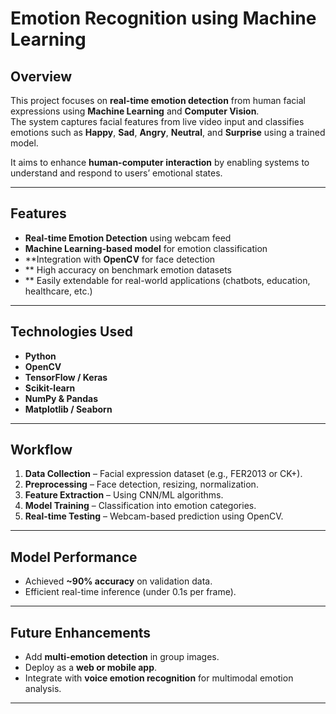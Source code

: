 # Emotion Recognition using Machine Learning

##  Overview  
This project focuses on **real-time emotion detection** from human facial expressions using **Machine Learning** and **Computer Vision**.  
The system captures facial features from live video input and classifies emotions such as **Happy**, **Sad**, **Angry**, **Neutral**, and **Surprise** using a trained model.  

It aims to enhance **human-computer interaction** by enabling systems to understand and respond to users’ emotional states.

---

##  Features
-  **Real-time Emotion Detection** using webcam feed  
-  **Machine Learning-based model** for emotion classification  
-  **Integration with **OpenCV** for face detection  
- ** High accuracy on benchmark emotion datasets  
- ** Easily extendable for real-world applications (chatbots, education, healthcare, etc.)

---

##  Technologies Used
- **Python**  
- **OpenCV**  
- **TensorFlow / Keras**  
- **Scikit-learn**  
- **NumPy & Pandas**  
- **Matplotlib / Seaborn**  

---

##  Workflow
1. **Data Collection** – Facial expression dataset (e.g., FER2013 or CK+).  
2. **Preprocessing** – Face detection, resizing, normalization.  
3. **Feature Extraction** – Using CNN/ML algorithms.  
4. **Model Training** – Classification into emotion categories.  
5. **Real-time Testing** – Webcam-based prediction using OpenCV.  

---

##  Model Performance
- Achieved **~90% accuracy** on validation data.  
- Efficient real-time inference (under 0.1s per frame).  

---

## Future Enhancements
- Add **multi-emotion detection** in group images.  
- Deploy as a **web or mobile app**.  
- Integrate with **voice emotion recognition** for multimodal emotion analysis.  

---

 


